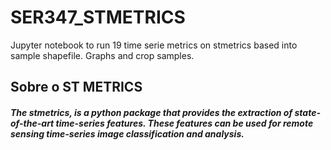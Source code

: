 # SER347_STMETRICS
Jupyter notebook to run 19 time serie metrics on stmetrics based into sample shapefile. Graphs and crop samples.

## Sobre o ST METRICS

##### The stmetrics, is a python package that provides the extraction of state-of-the-art time-series features. These features can be used for remote sensing time-series image classification and analysis.
